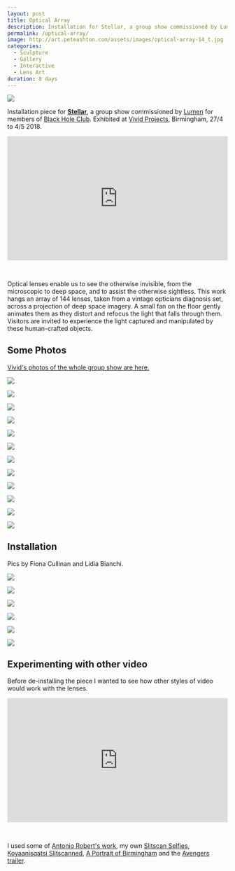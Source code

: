 ```yaml
---
layout: post
title: Optical Array
description: Installation for Stellar, a group show commissioned by Lumen on the theme on Space.
permalink: /optical-array/
image: http://art.peteashton.com/assets/images/optical-array-14_t.jpg
categories:
  - Sculpture
  - Gallery
  - Interactive
  - Lens Art
duration: 8 days
---
```


![](http://art.peteashton.com/assets/images/optical-array-14.jpg)

Installation piece for [**Stellar**](http://www.vividprojects.org.uk/programme/stellar/), a group show commissioned by [Lumen](https://www.lumenstudios.co.uk/about/) for members of [Black Hole Club](http://www.blackholeclub.com). Exhibited at [Vivid Projects](http://www.vividprojects.org.uk/), Birmingham, 27/4 to 4/5 2018. 

<div style="padding:56.25% 0 0 0;position:relative; margin-bottom 2em;"><iframe src="https://player.vimeo.com/video/267017593" style="position:absolute;top:0;left:0;width:100%;height:100%;" frameborder="0" webkitallowfullscreen mozallowfullscreen allowfullscreen></iframe></div><script src="https://player.vimeo.com/api/player.js"></script>

&nbsp;

Optical lenses enable us to see the otherwise invisible, from the microscopic to deep space, and to assist the otherwise sightless. This work hangs an array of 144 lenses, taken from a vintage opticians diagnosis set, across a projection of deep space imagery. A small fan on the floor gently animates them as they distort and refocus the light that falls through them. Visitors are invited to experience the light captured and manipulated by these human-crafted objects.

## Some Photos

[Vivid's photos of the whole group show are here.](https://www.flickr.com/photos/vividprojects/sets/72157668388497538/)

![](http://art.peteashton.com/assets/images/optical-array-1.jpg)

![](http://art.peteashton.com/assets/images/optical-array-2.jpg)

![](http://art.peteashton.com/assets/images/optical-array-4.jpg)

![](http://art.peteashton.com/assets/images/optical-array-5.jpg)

![](http://art.peteashton.com/assets/images/optical-array-7.jpg)

![](http://art.peteashton.com/assets/images/optical-array-8.jpg)

![](http://art.peteashton.com/assets/images/optical-array-10.jpg)

![](http://art.peteashton.com/assets/images/optical-array-11.jpg)

![](http://art.peteashton.com/assets/images/optical-array-12.jpg)

![](http://art.peteashton.com/assets/images/optical-array-13.jpg)

![](http://art.peteashton.com/assets/images/optical-array-15.jpg)

![](http://art.peteashton.com/assets/images/optical-array-16.jpg)

## Installation

Pics by Fiona Cullinan and Lidia Bianchi.

![](http://art.peteashton.com/assets/images/optical-array-pete4.jpg)

![](http://art.peteashton.com/assets/images/optical-array-lidia-bianchi.jpg)

![](http://art.peteashton.com/assets/images/optical-array-fi.jpg)

![](http://art.peteashton.com/assets/images/optical-array-pete3.jpg)

![](http://art.peteashton.com/assets/images/optical-array-pete2.jpg)

![](http://art.peteashton.com/assets/images/optical-array-pete.jpg)

## Experimenting with other video

Before de-installing the piece I wanted to see how other styles of video would work with the lenses. 

<div style="padding:56.25% 0 0 0;position:relative; margin-bottom 2em;"><iframe src="https://player.vimeo.com/video/268483173" style="position:absolute;top:0;left:0;width:100%;height:100%;" frameborder="0" webkitallowfullscreen mozallowfullscreen allowfullscreen></iframe></div><script src="https://player.vimeo.com/api/player.js"></script>

&nbsp;

I used some of [Antonio Robert's work](https://www.youtube.com/watch?v=9Q1UsiteqFc), my own [Slitscan Selfies](https://vimeo.com/89461938), [Koyaanisqatsi Slitscanned](http://art.peteashton.com/koyaanisqatsi-slitscanned/), [A Portrait of Birmingham](http://art.peteashton.com/portrait-bham) and the [Avengers trailer](https://www.youtube.com/watch?v=QwievZ1Tx-8).

